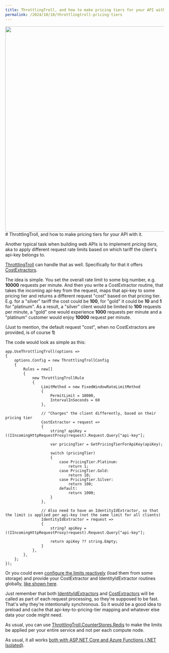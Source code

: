 ```yaml
---
title: ThrottlingTroll, and how to make pricing tiers for your API with it
permalink: /2024/10/10/throttlingtroll-pricing-tiers
---
```

<img src="{{ site.url }}/images/throttlingtroll/pricing-tiers.png" width="650px" >
# ThrottlingTroll, and how to make pricing tiers for your API with it.

Another typical task when building web APIs is to implement *pricing tiers*, aka to apply different request rate limits based on which tariff the client's api-key belongs to.

[ThrottlingTroll](https://github.com/ThrottlingTroll/ThrottlingTroll) can handle that as well. Specifically for that it offers [CostExtractors](https://github.com/ThrottlingTroll/ThrottlingTroll/wiki/150.-%5BIngress%5D-Personalized-rate-limiting#using-costextractors).

The idea is simple. You set the overall rate limit to some big number, e.g. **10000** requests per minute. And then you write a CostExtractor routine, that takes the incoming api-key from the request, maps that api-key to some pricing tier and returns a different request "cost" based on that pricing tier. E.g. for a "silver" tariff the cost could be **100**, for "gold" it could be **10** and **1** for "platinum". As a result, a "silver" client would be limited to **100** requests per minute, a "gold" one would experience **1000** requests per minute and a "platinum" customer would enjoy **10000** request per minute.

(Just to mention, the default request "cost", when no CostExtractors are provided, is of course **1**)

The code would look as simple as this:

```
app.UseThrottlingTroll(options =>
{
    options.Config = new ThrottlingTrollConfig
    {
        Rules = new[]
        {
            new ThrottlingTrollRule
            {
                LimitMethod = new FixedWindowRateLimitMethod
                {
                    PermitLimit = 10000,
                    IntervalInSeconds = 60
                },

                // "Charges" the client differently, based on their pricing tier
                CostExtractor = request =>
                {
                    string? apiKey = ((IIncomingHttpRequestProxy)request).Request.Query["api-key"];

                    var pricingTier = GetPricingTierForApiKey(apiKey);

                    switch (pricingTier)
                    {
                        case PricingTier.Platinum:
                            return 1;
                        case PricingTier.Gold:
                            return 10;
                        case PricingTier.Silver:
                            return 100;
                        default:
                            return 1000;
                    }
                },

                // Also need to have an IdentityIdExtractor, so that the limit is applied per api-key (not the same limit for all clients)
                IdentityIdExtractor = request => 
                {
                    string? apiKey = ((IIncomingHttpRequestProxy)request).Request.Query["api-key"];

                    return apiKey ?? string.Empty;
                }
            },
        },
    };
});
```

Or you could even [configure the limits reactively](https://github.com/ThrottlingTroll/ThrottlingTroll/wiki/130.-%5BIngress%5D-How-to-configure-reactively) (load them from some storage) and provide your CostExtractor and IdentityIdExtractor routines globally, [like shown here](https://github.com/ThrottlingTroll/ThrottlingTroll/wiki/150.-%5BIngress%5D-Personalized-rate-limiting#using-costextractors).

Just remember that both [IdentityIdExtractors](https://github.com/ThrottlingTroll/ThrottlingTroll/wiki/150.-%5BIngress%5D-Personalized-rate-limiting#extracting-and-using-identityids) and [CostExtractors](https://github.com/ThrottlingTroll/ThrottlingTroll/wiki/150.-%5BIngress%5D-Personalized-rate-limiting#using-costextractors) will be called as part of each request processing, so they're supposed to be fast. That's why they're intentionally synchronous. So it would be a good idea to preload and cache that api-key-to-pricing-tier mapping and whatever else data your code might need.

As usual, you can use [ThrottlingTroll.CounterStores.Redis](https://github.com/ThrottlingTroll/ThrottlingTroll/tree/main/ThrottlingTroll.CounterStores.Redis#throttlingtrollcounterstoresredis) to make the limits be applied per your entire service and not per each compute node.

As usual, it all works [both with ASP.NET Core and Azure Functions (.NET Isolated)](https://github.com/ThrottlingTroll/ThrottlingTroll/wiki#installing-from-nuget).